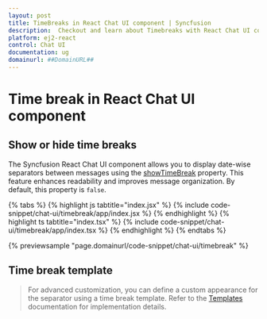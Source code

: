 ```yaml
---
layout: post
title: TimeBreaks in React Chat UI component | Syncfusion
description:  Checkout and learn about Timebreaks with React Chat UI component of Syncfusion Essential JS 2 and more details.
platform: ej2-react
control: Chat UI
documentation: ug
domainurl: ##DomainURL##
---
```


# Time break in React Chat UI component

## Show or hide time breaks

The Syncfusion React Chat UI component allows you to display date-wise separators between messages using the [showTimeBreak](../api/chat-ui/#showtimebreak) property. This feature enhances readability and improves message organization. By default, this property is `false`.

{% tabs %}
{% highlight js tabtitle="index.jsx" %}
{% include code-snippet/chat-ui/timebreak/app/index.jsx %}
{% endhighlight %}
{% highlight ts tabtitle="index.tsx" %}
{% include code-snippet/chat-ui/timebreak/app/index.tsx %}
{% endhighlight %}
{% endtabs %}

{% previewsample "page.domainurl/code-snippet/chat-ui/timebreak" %}

## Time break template

> For advanced customization, you can define a custom appearance for the separator using a time break template. Refer to the [Templates](./templates#time-break-template) documentation for implementation details.
